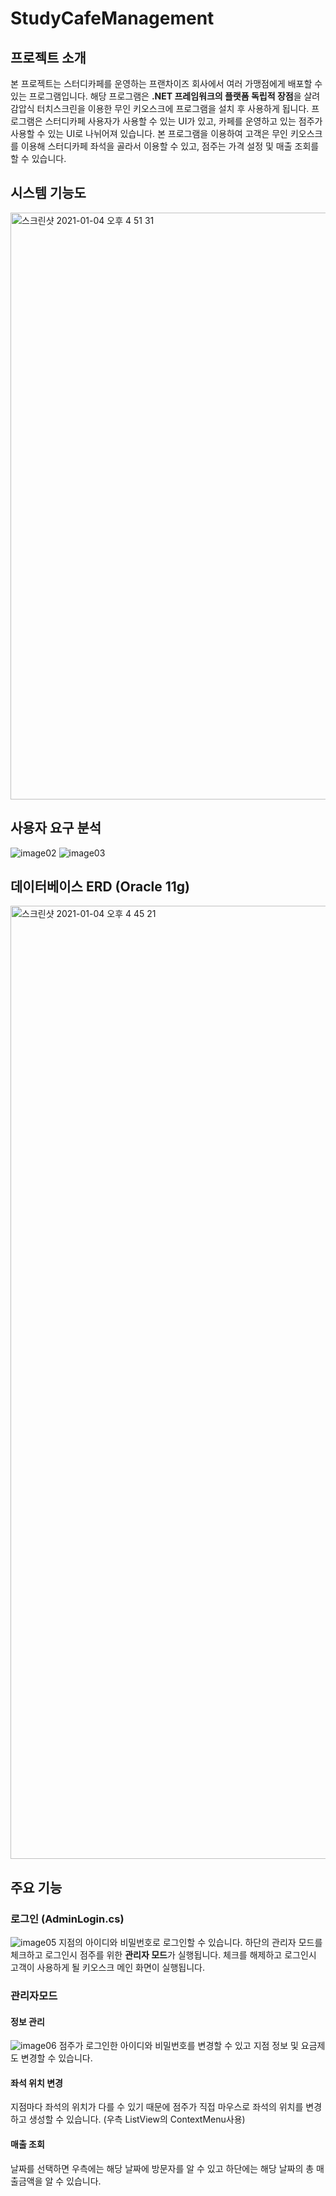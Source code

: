 # StudyCafeManagement


## 프로젝트 소개
본 프로젝트는 스터디카페를 운영하는 프랜차이즈 회사에서 여러 가맹점에게 배포할 수 있는 프로그램입니다. 해당 프로그램은 **.NET 프레임워크의 플랫폼 독립적 장점**을 살려 감압식 터치스크린을 이용한 무인 키오스크에 프로그램을 설치 후 사용하게 됩니다. 프로그램은 스터디카페 사용자가 사용할 수 있는 UI가 있고, 카페를 운영하고 있는 점주가 사용할 수 있는 UI로 나뉘어져 있습니다. 본 프로그램을 이용하여 고객은 무인 키오스크를 이용해 스터디카페 좌석을 골라서 이용할 수 있고, 점주는 가격 설정 및 매출 조회를 할 수 있습니다.

## 시스템 기능도
<img width="939" alt="스크린샷 2021-01-04 오후 4 51 31" src="https://user-images.githubusercontent.com/45731301/103513025-214dfd00-4ead-11eb-92f1-07fb35b8d36b.png">

## 사용자 요구 분석
![image02](https://user-images.githubusercontent.com/45731301/103510960-7daf1d80-4ea9-11eb-8942-00d16a2ca42b.png)
![image03](https://user-images.githubusercontent.com/45731301/103510962-7e47b400-4ea9-11eb-96ee-531d9eb99819.png)

## 데이터베이스 ERD (Oracle 11g)
<img width="1525" alt="스크린샷 2021-01-04 오후 4 45 21" src="https://user-images.githubusercontent.com/45731301/103512587-53ab2a80-4eac-11eb-8638-6cb0ba5e220a.png">

## 주요 기능
### 로그인 (AdminLogin.cs)
![image05](https://user-images.githubusercontent.com/45731301/103510968-7f78e100-4ea9-11eb-9f78-92da8a2c4a42.png)
지점의 아이디와 비밀번호로 로그인할 수 있습니다. 하단의 관리자 모드를 체크하고 로그인시 점주를 위한 **관리자 모드**가 실행됩니다. 체크를 해제하고 로그인시 고객이 사용하게 될 키오스크 메인 화면이 실행됩니다.
### 관리자모드
#### 정보 관리
![image06](https://user-images.githubusercontent.com/45731301/103510969-7f78e100-4ea9-11eb-9743-1817dfc0972d.png)
점주가 로그인한 아이디와 비밀번호를 변경할 수 있고 지점 정보 및 요금제도 변경할 수 있습니다. 
#### 좌석 위치 변경
지점마다 좌석의 위치가 다를 수 있기 때문에 점주가 직접 마우스로 좌석의 위치를 변경하고 생성할 수 있습니다. (우측 ListView의 ContextMenu사용)
#### 매출 조회
날짜를 선택하면 우측에는 해당 날짜에 방문자를 알 수 있고 하단에는 해당 날짜의 총 매출금액을 알 수 있습니다. 
